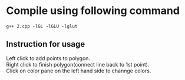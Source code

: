 # Compile using following command
```
g++ 2.cpp -lGL -lGLU -lglut
```
## Instruction for usage
Left click to add points to polygon.  
Right click to finish polygon(connect line back to 1st point).  
Click on color pane on the left hand side to channge colors.
